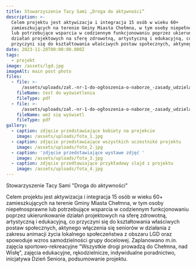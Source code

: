 ```yaml
---
title: Stowarzyszenie Tacy Sami „Droga do aktywności”
description: >-
  Celem projektu jest aktywizacja i integracja 15 osób w wieku 60+
  zamieszkujących na terenie Gminy Miasta Chełmna, w tym osoby niepełnosprawne
  lub potrzebujące wsparcia w codziennym funkcjonowaniu poprzez ukierunkowanie
  działań projektowych na sferę zdrowotną, artystyczną i edukacyjną, co
  przyczyni się do kształtowania właściwych postaw społecznych, aktynego [...]
date: 2023-11-28T00:00:00.000Z
tags:
  - projekt
image: /assets/lgd.jpg
imageAlt: main post photo
files:
  - file: >-
      /assets/uploads/zał.-nr-1-do-ogłoszenia-o-naborze_-zasady_udzielania_wsparcia.pdf
    fileName: test do wyświetlenia
    fileType: pdf
  - file: >-
      /assets/uploads/zał.-nr-1-do-ogłoszenia-o-naborze_-zasady_udzielania_wsparcia.pdf
    fileName: weź się wyświetl
    fileType: pdf
gallery:
  - caption: zdjęcie przedstawiające kobiety na projekcie
    image: /assets/uploads/fota_1.jpg
  - caption: zdjęcie przedstawiające wszystkich uczestnikó projektu
    image: /assets/uploads/foto_2.jpg
  - caption: 'zdjęcie przedstawiające wystawe zdjęć '
    image: /assets/uploads/fota_3.jpg
  - caption: zdjęcie przedtawiające przykładowy slajd z projektu
    image: /assets/uploads/fota_4.jpg
---
```


Stowarzyszenie Tacy Sami
"Droga do aktywności"

Celem projektu jest aktywizacja i integracja 15 osób w wieku 60+ zamieszkujących na terenie Gminy Miasta Chełmna, w tym osoby niepełnosprawne lub potrzebujące wsparcia w codziennym funkcjonowaniu poprzez ukierunkowanie działań projektowych na sferę zdrowotną, artystyczną i edukacyjną, co przyczyni się do kształtowania właściwych postaw społecznych, aktynego włączenia się seniorów w działania z zakresu animacji życia lokalnego społeczeństwa z obszaru LGD oraz spowoduje wzros samodzielności grupy docelowej. Zaplanowano m.in. zajęcia sportowo-rekreacyjne "Wszystkie drogi prowadzą do Chełmna, nad Wisłę", zajęcia edukacyjne, rękodzielnicze, indywidualne poradnictwo, inicjatywa Dzień Seniora, podsumowanie projektu.
